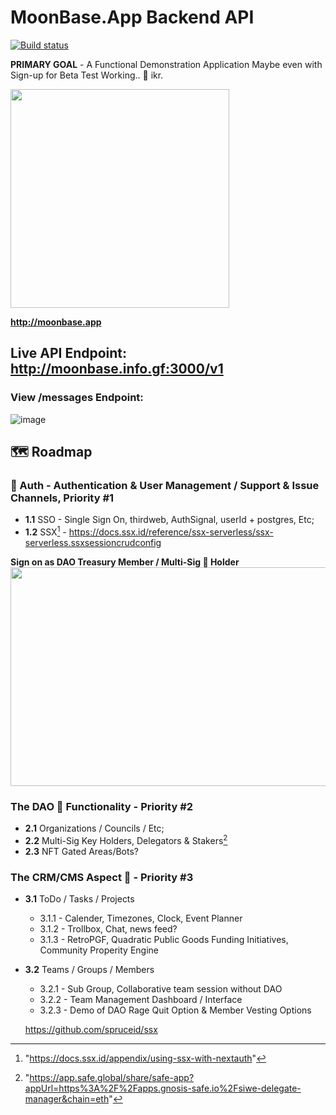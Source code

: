 # MoonBase.App Backend API

[![Build status](https://ci.appveyor.com/api/projects/status/h2uvmx9yft68k6b2?svg=true)](https://ci.appveyor.com/project/chidimo/express-api-template)

**PRIMARY GOAL** - A Functional Demonstration Application 
Maybe even with Sign-up for Beta Test Working.. 🤯 ikr.

<img src="https://user-images.githubusercontent.com/118377684/220564440-a1a19412-3d7f-4326-98ed-eb6fac9d07ae.png" width="350" height="350" />

**http://moonbase.app**


## Live API Endpoint: <http://moonbase.info.gf:3000/v1>
### View /messages Endpoint: 
![image](https://user-images.githubusercontent.com/118377684/220571986-6f627057-a46b-43f1-aa4e-50149cf08f64.png)

## 🗺️ Roadmap 

### 👥 Auth - Authentication & User Management / Support & Issue Channels, **Priority #1**
  - **1.1** SSO - Single Sign On, thirdweb, AuthSignal, userId + postgres, Etc;
  - **1.2** SSX[^1] - https://docs.ssx.id/reference/ssx-serverless/ssx-serverless.ssxsessioncrudconfig
  
 **Sign on as DAO Treasury Member / Multi-Sig 🔑 Holder**
<img src="https://user-images.githubusercontent.com/118377684/220560015-195d0ca8-4861-42a1-8d86-f4fc77c1a8f2.png" width="650" height="350" />

### The DAO 🤙 Functionality - **Priority #2**
  - **2.1** Organizations / Councils / Etc;
  - **2.2** Multi-Sig Key Holders, Delegators & Stakers[^2]
  - **2.3** NFT Gated Areas/Bots?

### The CRM/CMS Aspect 📑 - **Priority #3**
  
  - **3.1** ToDo / Tasks / Projects
    - 3.1.1 - Calender, Timezones, Clock, Event Planner
    - 3.1.2 - Trollbox, Chat, news feed?
    - 3.1.3 - RetroPGF, Quadratic Public Goods Funding Initiatives, Community Properity Engine
    
  - **3.2** Teams / Groups / Members 
    - 3.2.1 - Sub Group, Collaborative team session without DAO
    - 3.2.2 - Team Management Dashboard / Interface
    - 3.2.3 - Demo of DAO Rage Quit Option & Member Vesting Options
    
    
    https://github.com/spruceid/ssx
[^1]: "https://docs.ssx.id/appendix/using-ssx-with-nextauth"
[^2]: "https://app.safe.global/share/safe-app?appUrl=https%3A%2F%2Fapps.gnosis-safe.io%2Fsiwe-delegate-manager&chain=eth"
